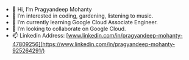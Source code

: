 - 👋 Hi, I’m Pragyandeep Mohanty
- 👀 I’m interested in coding, gardening, listening to music.
- 🌱 I’m currently learning Google Cloud Associate Engineer.
- 💞️ I’m looking to collaborate on Google Cloud.
- 📫 Linkedin Address: [www.linkedin.com/in/pragyandeep-mohanty-47809256](https://www.linkedin.com/in/pragyandeep-mohanty-925264291/)

<!---
pragyandeep1/pragyandeep1 is a ✨ special ✨ repository because its `README.md` (this file) appears on your GitHub profile.
You can click the Preview link to take a look at your changes.
--->
